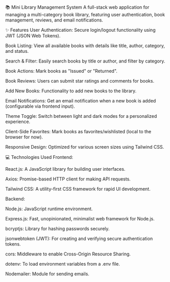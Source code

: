 📚 Mini Library Management System
A full-stack web application for managing a multi-category book library, featuring user authentication, book management, reviews, and email notifications.

✨ Features
User Authentication: Secure login/logout functionality using JWT (JSON Web Tokens).

Book Listing: View all available books with details like title, author, category, and status.

Search & Filter: Easily search books by title or author, and filter by category.

Book Actions: Mark books as "Issued" or "Returned".

Book Reviews: Users can submit star ratings and comments for books.

Add New Books: Functionality to add new books to the library.

Email Notifications: Get an email notification when a new book is added (configurable via frontend input).

Theme Toggle: Switch between light and dark modes for a personalized experience.

Client-Side Favorites: Mark books as favorites/wishlisted (local to the browser for now).

Responsive Design: Optimized for various screen sizes using Tailwind CSS.

💻 Technologies Used
Frontend:

React.js: A JavaScript library for building user interfaces.

Axios: Promise-based HTTP client for making API requests.

Tailwind CSS: A utility-first CSS framework for rapid UI development.

Backend:

Node.js: JavaScript runtime environment.

Express.js: Fast, unopinionated, minimalist web framework for Node.js.

bcryptjs: Library for hashing passwords securely.

jsonwebtoken (JWT): For creating and verifying secure authentication tokens.

cors: Middleware to enable Cross-Origin Resource Sharing.

dotenv: To load environment variables from a .env file.

Nodemailer: Module for sending emails.
